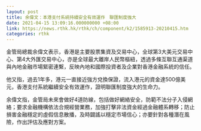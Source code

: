 ```yaml
---
layout: post
title: 余偉文：本港支付系統持續安全有效運作　聯匯制度強大
date: 2021-04-15 13:09:16.000000000 +08:00
link: https://news.rthk.hk/rthk/ch/component/k2/1585913-20210415.htm
categories: rthk
---
```


金管局總裁余偉文表示，香港是主要股票集資及交易中心，全球第3大美元交易中心、第4大外匯交易中心，亦是全球最大離岸人民幣樞紐，透過多條互聯互通渠道與內地金融市場緊密連繫，反映內地和國際投資者及企業對香港金融系統的信任。

他又指，過去1年多，港元一直接近強方兌換保證，流入港元的資金達500億美元，香港支付系統繼續安全有效運作，證明聯匯制度強大的生命力。

余偉文指，金管局未來會做好4道防線，包括做好網絡安全，防範不法分子入侵網絡；要求金融機構依法合規經營業務，加強打擊非法資金經過金融體系轉移；防止損害金融穩定的虛假信息散播，及時闢謠以穩定市場信心；亦要針對各種潛在風險，作出評估及應對方案。
